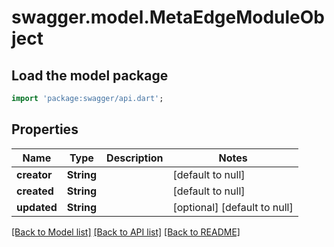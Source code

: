 # swagger.model.MetaEdgeModuleObject

## Load the model package
```dart
import 'package:swagger/api.dart';
```

## Properties
Name | Type | Description | Notes
------------ | ------------- | ------------- | -------------
**creator** | **String** |  | [default to null]
**created** | **String** |  | [default to null]
**updated** | **String** |  | [optional] [default to null]

[[Back to Model list]](../README.md#documentation-for-models) [[Back to API list]](../README.md#documentation-for-api-endpoints) [[Back to README]](../README.md)


